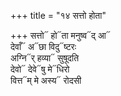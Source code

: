 +++
title = "१४ सत्तो होता"

+++
सत्तो᳓ हो᳓ता मनुष्व᳓द् आ᳓  
देवाँ᳓ अ᳓छा विदु᳓ष्टरः  
अग्नि᳓र् हव्या᳓ सुषूदति  
देवो᳓ देवे᳓षु मे᳓धिरो  
वित्त᳓म् मे अस्य᳓ रोदसी